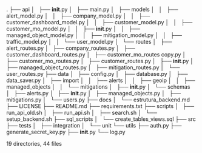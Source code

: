 .
├── api
│   ├── __init__.py
│   ├── main.py
│   ├── models
│   │   ├── alert_model.py
│   │   ├── company_model.py
│   │   ├── customer_dashboard_model.py
│   │   ├── customer_model.py
│   │   ├── customer_mo_model.py
│   │   ├── __init__.py
│   │   ├── managed_object_model.py
│   │   ├── mitigation_model.py
│   │   ├── traffic_model.py
│   │   └── user_model.py
│   └── routes
│       ├── alert_routes.py
│       ├── company_routes.py
│       ├── customer_dashboard_routes.py
│       ├── customer_mo_routes copy.py
│       ├── customer_mo_routes.py
│       ├── customer_routes.py
│       ├── __init__.py
│       ├── managed_object_routes.py
│       ├── mitigation_routes.py
│       └── user_routes.py
├── data
│   ├── config.py
│   ├── database.py
│   ├── data_saver.py
│   ├── import
│   │   ├── alerts
│   │   ├── geoip
│   │   ├── managed_objects
│   │   └── mitigations
│   ├── __init__.py
│   └── schemas
│       ├── alerts.py
│       ├── __init__.py
│       ├── managed_objects.py
│       ├── mitigations.py
│       └── users.py
├── docs
│   └── estrutura_backend.md
├── LICENSE
├── README.md
├── requirements.txt
├── scripts
│   ├── run_api_old.sh
│   ├── run_api.sh
│   ├── search.sh
│   └── setup_backend.sh
├── sql_scripts
│   └── create_tables_views.sql
├── src
├── tests
│   ├── integration
│   └── unit
└── utils
    ├── auth.py
    ├── generate_secret_key.py
    ├── __init__.py
    └── log.py

19 directories, 44 files
